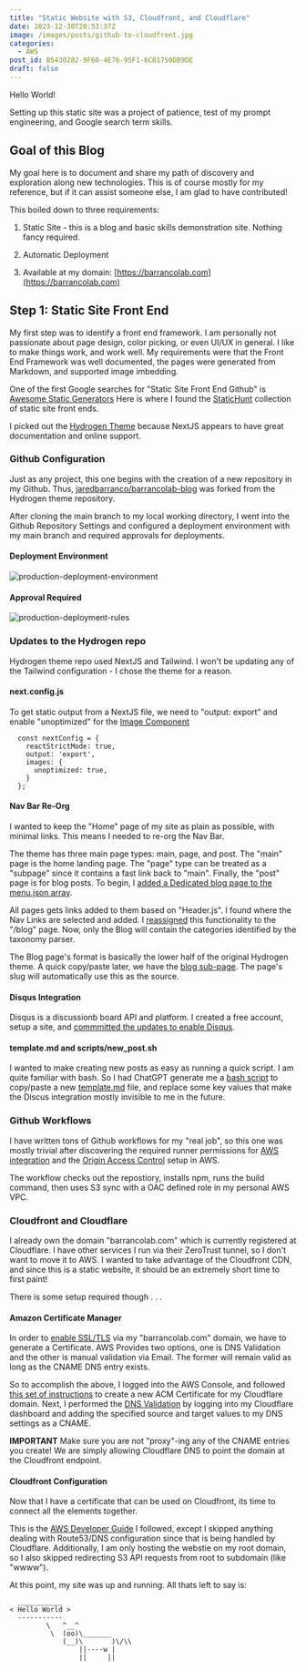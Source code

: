 ```yaml
---
title: "Static Website with S3, Cloudfront, and Cloudflare"
date: 2023-12-30T20:53:37Z
image: /images/posts/github-to-cloudfront.jpg
categories:
  - AWS
post_id: B5430282-9F60-4E76-95F1-6CB1750DB9DE
draft: false
---
```


Hello World!

Setting up this static site was a project of patience, test of my prompt engineering, and Google search term skills.

## Goal of this Blog
My goal here is to document and share my path of discovery and exploration along new technologies. This is of course mostly for my reference, but if it can assist someone else, I am glad to have contributed!

This boiled down to three requirements:

  1. Static Site - this is a blog and basic skills demonstration site. Nothing fancy required.

  2. Automatic Deployment

  3. Available at my domain: [https://barrancolab.com](https://barrancolab.com)
 

## Step 1: Static Site Front End

My first step was to identify a front end framework. I am personally not passionate about page design, color picking, or even UI/UX in general. I like to make things work, and work well. My requirements were that the Front End Framework was well documented, the pages were generated from Markdown, and supported image imbedding.

One of the first Google searches for "Static Site Front End Github" is [Awesome Static Generators](https://github.com/myles/awesome-static-generators) Here is where I found the [StaticHunt](https://statichunt.com/) collection of static site front ends.

I picked out the [Hydrogen Theme](https://statichunt.com/themes/hugo-hydrogen) because NextJS appears to have great documentation and online support.

### Github Configuration
Just as any project, this one begins with the creation of a new repository in my Github. Thus, [jaredbarranco/barrancolab-blog](https://github.com/jaredbarranco/barrancolab-blog) was forked from the Hydrogen theme repository.

After cloning the main branch to my local working directory, I went into the Github Repository Settings and configured a deployment environment with my main branch and required approvals for deployments.

#### Deployment Environment
![production-deployment-environment](/images/posts/production-deployment-env.png)

#### Approval Required
![production-deployment-rules](/images/posts/production-deployment-rules.png)

### Updates to the Hydrogen repo
Hydrogen theme repo used NextJS and Tailwind. I won't be updating any of the Tailwind configuration - I chose the theme for a reason.


#### next.config.js

To get static output from a NextJS file, we need to "output: export" and enable "unoptimized" for the [Image Component](https://nextjs.org/docs/pages/api-reference/components/image#unoptimized)

```
  const nextConfig = {
    reactStrictMode: true,
    output: 'export',
    images: {
      unoptimized: true,
    }
  };
```

#### Nav Bar Re-Org
I wanted to keep the "Home" page of my site as plain as possible, with minimal links. This means I needed to re-org the Nav Bar. 

The theme has three main page types: main, page, and post. The "main" page is the home landing page. The "page" type can be treated as a "subpage" since it contains a fast link back to "main". Finally, the "post" page is for blog posts. To begin, I [added a Dedicated blog page to the menu.json array](https://github.com/jaredbarranco/barrancolab-blog/commit/0bf2ce1b0a390f3a30b9ff7b587b60ce72009a78). 

All pages gets links added to them based on "Header.js". I found where the Nav Links are selected and added. I [reassigned](https://github.com/jaredbarranco/barrancolab-blog/commit/46d90b38bd388757fbc9b87de26b2b8cc2f9828a#diff-134f059f6afa4857c72a9b09e4a74672cba3f61299b8ad7f4311821d7f71541a) this functionality to the "/blog" page. Now, only the Blog will contain the categories identified by the taxonomy parser.

The Blog page's format is basically the lower half of the original Hydrogen theme. A quick copy/paste later, we have the [blog sub-page](https://github.com/jaredbarranco/barrancolab-blog/commit/9ed77496febc6aa0fb08ed103a398bdb24144cf1). The page's slug will automatically use this as the source.

#### Disqus Integration
Disqus is a discussionb board API and platform. I created a free account, setup a site, and [commmitted the updates to enable Disqus](https://github.com/jaredbarranco/barrancolab-blog/commit/d13a6938a0fca4a032b685ec59be56e622645c71).

#### template.md and scripts/new_post.sh
I wanted to make creating new posts as easy as running a quick script. I am quite familiar with bash. So I had ChatGPT generate me a [bash script](https://github.com/jaredbarranco/barrancolab-blog/commit/6aff51d7f0c43fe66fed44cc2dd1ce3a4f75b534) to copy/paste a new [template.md](https://github.com/jaredbarranco/barrancolab-blog/commit/aa2f3b4120dc4bd3fcb5ae50fdb400ce33188f50) file, and replace some key values that make the Discus integration mostly invisible to me in the future.

### Github Workflows
I have written tons of Github workflows for my "real job", so this one was mostly trivial after discovering the required runner permissions for [AWS integration](https://github.com/aws-actions/configure-aws-credentials) and the [Origin Access Control](https://aws.amazon.com/blogs/networking-and-content-delivery/amazon-cloudfront-introduces-origin-access-control-oac/) setup in AWS.

The workflow checks out the repostiory, installs npm, runs the build command, then uses S3 sync with a OAC defined role in my personal AWS VPC.

### Cloudfront and Cloudflare
I already own the domain "barrancolab.com" which is currently registered at Cloudflare. I have other services I run via their ZeroTrust tunnel, so I don't want to move it to AWS. I wanted to take advantage of the Cloudfront CDN, and since this is a static website, it should be an extremely short time to first paint!

There is some setup required though . . .

#### Amazon Certificate Manager
In order to [enable SSL/TLS](https://docs.aws.amazon.com/AmazonCloudFront/latest/DeveloperGuide/cnames-and-https-requirements.html) via my "barrancolab.com" domain, we have to generate a Certificate. AWS Provides two options, one is DNS Validation and the other is manual validation via Email. The former will remain valid as long as the CNAME DNS entry exists. 

So to accomplish the above, I logged into the AWS Console, and followed [this set of instructions](https://docs.aws.amazon.com/acm/latest/userguide/gs-acm-request-public.html#request-public-console) to create a new ACM Certificate for my Cloudflare domain. Next, I performed the [DNS Validation](https://docs.aws.amazon.com/acm/latest/userguide/dns-validation.html) by logging into my Cloudflare dashboard and adding the specified source and target values to my DNS settings as a CNAME. 

**IMPORTANT**
Make sure you are not "proxy"-ing any of the CNAME entries you create! We are simply allowing Cloudflare DNS to point the domain at the Cloudfront endpoint.


#### Cloudfront Configuration
Now that I have a certificate that can be used on Cloudfront, its time to connect all the elements together.

This is the [AWS Developer Guide](https://docs.aws.amazon.com/Route53/latest/DeveloperGuide/getting-started-cloudfront-overview.html) I followed, except I skipped anything dealing with Route53/DNS configuration since that is being handled by Cloudflare. Additionally, I am only hosting the webstie on my root domain, so I also skipped redirecting S3 API requests from root to subdomain (like "wwww"). 


At this point, my site was up and running. All thats left to say is:
```
  ___________
< Hello World >
  -----------
         \   ^__^ 
          \  (oo)\_______
             (__)\       )\/\\
                 ||----w |
                 ||     ||
```
